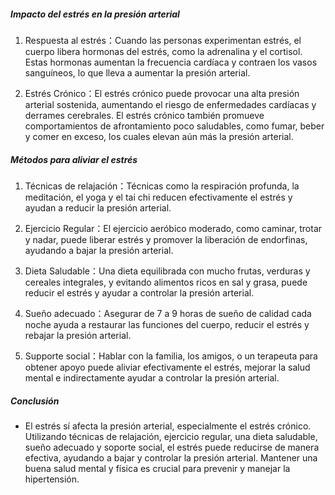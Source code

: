##### Impacto del estrés en la presión arterial

1. Respuesta al estrés：Cuando las personas experimentan estrés, el cuerpo libera hormonas del estrés, como la adrenalina y el cortisol. Estas hormonas aumentan la frecuencia cardíaca y contraen los vasos sanguíneos, lo que lleva a aumentar la presión arterial.

2. Estrés Crónico：El estrés crónico puede provocar una alta presión arterial sostenida, aumentando el riesgo de enfermedades cardíacas y derrames cerebrales. El estrés crónico también promueve comportamientos de afrontamiento poco saludables, como fumar, beber y comer en exceso, los cuales elevan aún más la presión arterial.

##### Métodos para aliviar el estrés

1. Técnicas de relajación：Técnicas como la respiración profunda, la meditación, el yoga y el tai chi reducen efectivamente el estrés y ayudan a reducir la presión arterial.

2. Ejercicio Regular：El ejercicio aeróbico moderado, como caminar, trotar y nadar, puede liberar estrés y promover la liberación de endorfinas, ayudando a bajar la presión arterial.

3. Dieta Saludable：Una dieta equilibrada con mucho frutas, verduras y cereales integrales, y evitando alimentos ricos en sal y grasa, puede reducir el estrés y ayudar a controlar la presión arterial.

4. Sueño adecuado：Asegurar de 7 a 9 horas de sueño de calidad cada noche ayuda a restaurar las funciones del cuerpo, reducir el estrés y rebajar la presión arterial.

5. Supporte social：Hablar con la familia, los amigos, o un terapeuta para obtener apoyo puede aliviar efectivamente el estrés, mejorar la salud mental e indirectamente ayudar a controlar la presión arterial.

##### Conclusión
* El estrés sí afecta la presión arterial, especialmente el estrés crónico. Utilizando técnicas de relajación, ejercicio regular, una dieta saludable, sueño adecuado y soporte social, el estrés puede reducirse de manera efectiva, ayudando a bajar y controlar la presión arterial. Mantener una buena salud mental y física es crucial para prevenir y manejar la hipertensión.